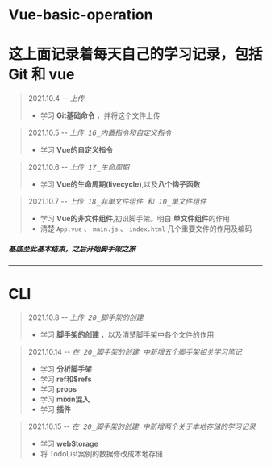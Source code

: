 # Vue-basic-operation
# 这上面记录着每天自己的学习记录，包括Git 和 vue

>  2021.10.4 -- <kbd>_上传_</kbd> 
>   + 学习 **Git基础命令** ，并将这个文件上传  
  
> 2021.10.5 -- <kbd>_上传 16_内置指令和自定义指令_
>   + 学习 **Vue的自定义指令**  

> 2021.10.6 -- <kbd>_上传 17_生命周期_ 
> + 学习 **Vue的生命周期(livecycle)**,以及**八个钩子函数**

> 2021.10.7 -- <kbd>_上传 18_非单文件组件 和 10_单文件组件_
> + 学习 **Vue的非文件组件**,初识脚手架。明白 **单文件组件**的作用
> + 清楚 `App.vue` 、 `main.js` 、 `index.html` 几个重要文件的作用及编码
##### 基底至此基本结束，之后开始脚手架之旅
---
# CLI
> 2021.10.8 -- <kbd>_上传 20_脚手架的创建_ 
> + 学习 **脚手架的创建** ，以及清楚脚手架中各个文件的作用

> 2021.10.14 -- <kbd>_在 20_脚手架的创建 中新增五个脚手架相关学习笔记_
> + 学习 **分析脚手架**
> + 学习 **ref和$refs**
> + 学习 **props**
> + 学习 **mixin混入**
> + 学习 **插件**

> 2021.10.15 -- <kbd>_在 20_脚手架的创建 中新增两个关于本地存储的学习记录_
> + 学习 **webStorage**
> + 将 TodoList案例的数据修改成本地存储
